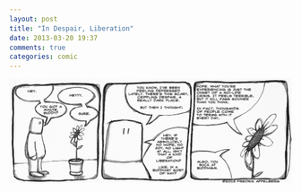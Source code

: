 ```yaml
---
layout: post
title: "In Despair, Liberation"
date: 2013-03-20 19:37
comments: true
categories: comic
---
```

![](/media/comic/in-despair-liberation.png)
